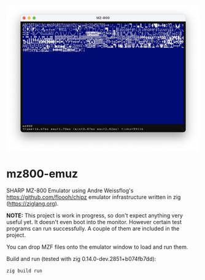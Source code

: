 ![MZ-800](misc/cgrom_dump.png)

# mz800-emuz

SHARP MZ-800 Emulator using Andre Weissflog's https://github.com/floooh/chipz emulator infrastructure written in zig (https://ziglang.org).

**NOTE:** This project is work in progress, so don't expect anything very useful yet. It doesn't even boot into the monitor. However certain test programs can run successfully. A couple of them are included in the project.

You can drop MZF files onto the emulator window to load and run them.

Build and run (tested with zig 0.14.0-dev.2851+b074fb7dd):

```bash
zig build run
```

